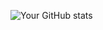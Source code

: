 ![Your GitHub stats](https://github-readme-stats.vercel.app/api?username=asralov&show_icons=true&theme=merko)
